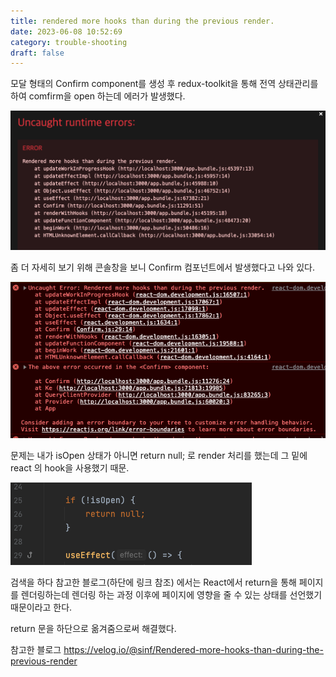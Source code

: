 ```yaml
---
title: rendered more hooks than during the previous render.
date: 2023-06-08 10:52:69
category: trouble-shooting
draft: false
---
```


모달 형태의 Confirm component를 생성 후 redux-toolkit을 통해 전역 상태관리를 하여 comfirm을 open 하는데 에러가 발생했다.

![error image](images/react-issue/error1.png)

좀 더 자세히 보기 위해 콘솔창을 보니 Confirm 컴포넌트에서 발생했다고 나와 있다.

![error detail](images/react-issue/error-detail.png)

문제는 내가 isOpen 상태가 아니면 return null; 로 render 처리를 했는데 그 밑에 react 의 hook을 사용했기 때문.

![cause case](images/react-issue/cause-case.png)

검색을 하다 참고한 블로그(하단에 링크 참조) 에서는 React에서 return을 통해 페이지를 렌더링하는데
렌더링 하는 과정 이후에 페이지에 영향을 줄 수 있는 상태를 선언했기 때문이라고 한다.

return 문을 하단으로 옮겨줌으로써 해결했다.


참고한 블로그 https://velog.io/@sinf/Rendered-more-hooks-than-during-the-previous-render

